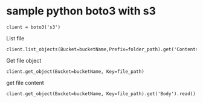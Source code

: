 # sample python boto3 with s3
```
client = boto3('s3')
```
List file
```
client.list_objects(Bucket=bucketName,Prefix=folder_path).get('Contents')
```
Get file object
```
client.get_object(Bucket=bucketName, Key=file_path)
```
get file content
```
client.get_object(Bucket=bucketName, Key=file_path).get('Body').read()
```
